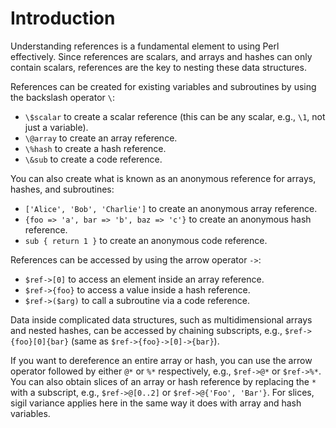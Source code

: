 # Introduction

Understanding references is a fundamental element to using Perl effectively.
Since references are scalars, and arrays and hashes can only contain scalars, references are the key to nesting these data structures.

References can be created for existing variables and subroutines by using the backslash operator `\`:

* `\$scalar` to create a scalar reference (this can be any scalar, e.g., `\1`, not just a variable).
* `\@array` to create an array reference.
* `\%hash` to create a hash reference.
* `\&sub` to create a code reference.

You can also create what is known as an anonymous reference for arrays, hashes, and subroutines:

* `['Alice', 'Bob', 'Charlie']` to create an anonymous array reference.
* `{foo => 'a', bar => 'b', baz => 'c'}` to create an anonymous hash reference.
* `sub { return 1 }` to create an anonymous code reference.

References can be accessed by using the arrow operator `->`:

* `$ref->[0]` to access an element inside an array reference.
* `$ref->{foo}` to access a value inside a hash reference.
* `$ref->($arg)` to call a subroutine via a code reference.

Data inside complicated data structures, such as multidimensional arrays and nested hashes, can be accessed by chaining subscripts, e.g., `$ref->{foo}[0]{bar}` (same as `$ref->{foo}->[0]->{bar}`).

If you want to dereference an entire array or hash, you can use the arrow operator followed by either `@*` or `%*` respectively, e.g., `$ref->@*` or `$ref->%*`.
You can also obtain slices of an array or hash reference by replacing the `*` with a subscript, e.g., `$ref->@[0..2]` or `$ref->@{'Foo', 'Bar'}`.
For slices, sigil variance applies here in the same way it does with array and hash variables.
